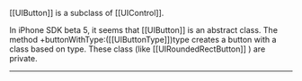 [[UIButton]] is a subclass of [[UIControl]].

In iPhone SDK beta 5, it seems that [[UIButton]] is an abstract class. The method +buttonWithType:([[UIButtonType]])type creates a button with a class based on type. These class (like [[UIRoundedRectButton]] ) are private.


----